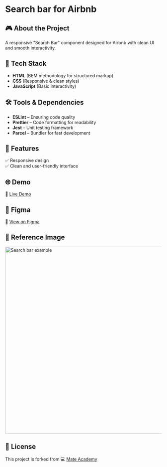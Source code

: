 # Search bar for Airbnb

## 🎮 About the Project
A responsive "Search Bar" component designed for Airbnb with clean UI and smooth interactivity.

## 🚀 Tech Stack
- **HTML** (BEM methodology for structured markup)
- **CSS** (Responsive & clean styles)
- **JavaScript** (Basic interactivity)

## 🛠️ Tools & Dependencies
- **ESLint** – Ensuring code quality
- **Prettier** – Code formatting for readability
- **Jest** – Unit testing framework
- **Parcel** – Bundler for fast development

## 📌 Features
✅ Responsive design  
✅ Clean and user-friendly interface  

## 🌐 Demo
🔗 [Live Demo](https://AndriiZakharenko.github.io/search-bar-airbnb/)

## 🎨 Figma
🔗 [View on Figma](https://www.figma.com/file/kf3AWulK9elrNk34wtpjPw/Airbnb-Search-bar?node-id=0%3A1)

## 📸 Reference Image
<img src="./references/search-bar-example.png" alt="Search bar example" width="600px" />

## 📜 License
This project is forked from 💻 [Mate Academy](https://github.com/mate-academy/layout_search-bar-airbnb)
